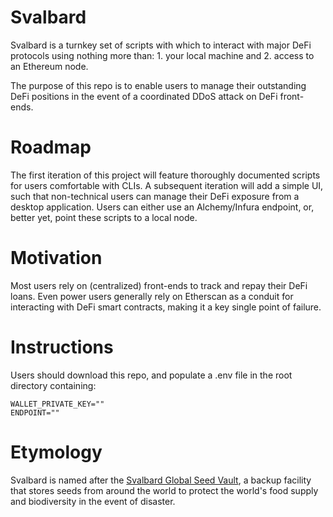 # Svalbard

Svalbard is a turnkey set of scripts with which to interact with major DeFi protocols using nothing more than:
	1. your local machine and
	2. access to an Ethereum node.

The purpose of this repo is to enable users to manage their outstanding DeFi positions in the event of a coordinated DDoS attack on DeFi front-ends.

# Roadmap

The first iteration of this project will feature thoroughly documented scripts for users comfortable with CLIs. A subsequent iteration will add a simple UI, such that non-technical users can manage their DeFi exposure from a desktop application.  Users can either use an Alchemy/Infura endpoint, or, better yet, point these scripts to a local node.

# Motivation

Most users rely on (centralized) front-ends to track and repay their DeFi loans. Even power users generally rely on Etherscan as a conduit for interacting with DeFi smart contracts, making it a key single point of failure.

# Instructions

Users should download this repo, and populate a .env file in the root directory containing:

```
WALLET_PRIVATE_KEY=""
ENDPOINT=""
```

# Etymology

Svalbard is named after the [Svalbard Global Seed Vault](https://en.wikipedia.org/wiki/Svalbard_Global_Seed_Vault), a backup facility that stores seeds from around the world to protect the world's food supply and biodiversity in the event of disaster.